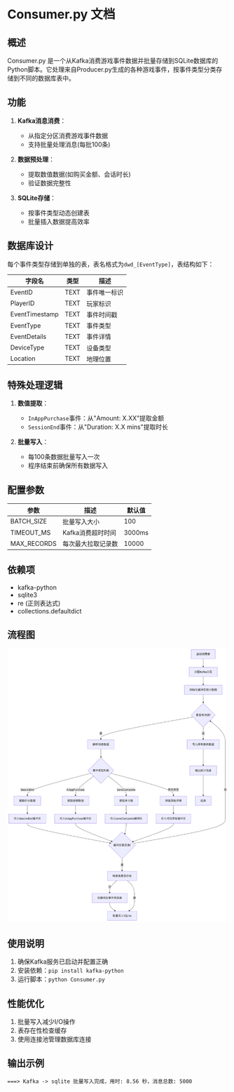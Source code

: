 # Consumer.py 文档

## 概述
Consumer.py 是一个从Kafka消费游戏事件数据并批量存储到SQLite数据库的Python脚本。它处理来自Producer.py生成的各种游戏事件，按事件类型分类存储到不同的数据库表中。

## 功能
1. **Kafka消息消费**：
    - 从指定分区消费游戏事件数据
    - 支持批量处理消息(每批100条)

2. **数据预处理**：
    - 提取数值数据(如购买金额、会话时长)
    - 验证数据完整性

3. **SQLite存储**：
    - 按事件类型动态创建表
    - 批量插入数据提高效率

## 数据库设计
每个事件类型存储到单独的表，表名格式为`dwd_[EventType]`，表结构如下：

| 字段名 | 类型 | 描述 |
|--------|------|--------|
| EventID | TEXT | 事件唯一标识 |
| PlayerID | TEXT | 玩家标识 |
| EventTimestamp | TEXT | 事件时间戳 |
| EventType | TEXT | 事件类型 |
| EventDetails | TEXT | 事件详情 |
| DeviceType | TEXT | 设备类型 |
| Location | TEXT | 地理位置 |

## 特殊处理逻辑
1. **数值提取**：
    - `InAppPurchase`事件：从"Amount: X.XX"提取金额
    - `SessionEnd`事件：从"Duration: X.X mins"提取时长

2. **批量写入**：
    - 每100条数据批量写入一次
    - 程序结束前确保所有数据写入

## 配置参数
| 参数 | 描述 | 默认值 |
|------|------|--------|
| BATCH_SIZE | 批量写入大小 | 100 |
| TIMEOUT_MS | Kafka消费超时时间 | 3000ms |
| MAX_RECORDS | 每次最大拉取记录数 | 10000 |

## 依赖项
- kafka-python
- sqlite3
- re (正则表达式)
- collections.defaultdict

## 流程图

![consumer流程图.png](consumer流程图.png)

## 使用说明
1. 确保Kafka服务已启动并配置正确
2. 安装依赖：`pip install kafka-python`
3. 运行脚本：`python Consumer.py`

## 性能优化
1. 批量写入减少I/O操作
2. 表存在性检查缓存
3. 使用连接池管理数据库连接

## 输出示例
```
===> Kafka -> sqlite 批量写入完成，用时: 8.56 秒，消息总数: 5000
```